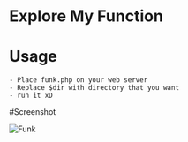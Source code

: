 # Explore My Function

# Usage
	- Place funk.php on your web server
	- Replace $dir with directory that you want
	- run it xD


#Screenshot

![Funk](https://www.uppic.org/image-3777_59150E72.jpg)